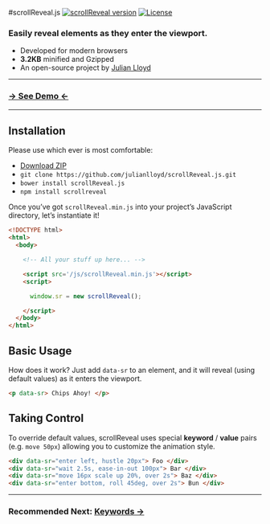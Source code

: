 #scrollReveal.js
[![scrollReveal version](http://img.shields.io/badge/scrollReveal.js-v2.2.0-brightgreen.svg)](http://scrollrevealjs.org) [![License](http://img.shields.io/badge/License-MIT-blue.svg)](http://opensource.org/licenses/MIT)

### Easily reveal elements as they enter the viewport.

 - Developed for modern browsers
 - **3.2KB** minified and Gzipped
 - An open-source project by [Julian Lloyd](https://twitter.com/julianlloyd)

***

### [→ See Demo ←](http://scrollrevealjs.org/)

***

Installation
------------

Please use which ever is most comfortable:

- [Download ZIP](https://github.com/julianlloyd/scrollReveal.js/archive/master.zip)
- `git clone https://github.com/julianlloyd/scrollReveal.js.git`
- `bower install scrollReveal.js`
- `npm install scrollreveal`

Once you’ve got `scrollReveal.min.js` into your project’s JavaScript directory, let’s instantiate it!

```html
<!DOCTYPE html>
<html>
  <body>

    <!-- All your stuff up here... -->

    <script src='/js/scrollReveal.min.js'></script>
    <script>

      window.sr = new scrollReveal();

    </script>
  </body>
</html>
```

Basic Usage
-----------

How does it work? Just add `data-sr` to an element, and it will reveal (using default values) as it enters the viewport.
```html
<p data-sr> Chips Ahoy! </p>
```

Taking Control
--------------

To override default values, scrollReveal uses special **keyword** / **value** pairs (e.g. `move 50px`) allowing you to customize the animation style.
```html
<div data-sr="enter left, hustle 20px"> Foo </div>
<div data-sr="wait 2.5s, ease-in-out 100px"> Bar </div>
<div data-sr="move 16px scale up 20%, over 2s"> Baz </div>
<div data-sr="enter bottom, roll 45deg, over 2s"> Bun </div>
```

***

### Recommended Next: [Keywords →](https://github.com/julianlloyd/scrollReveal.js/wiki/Keywords)
